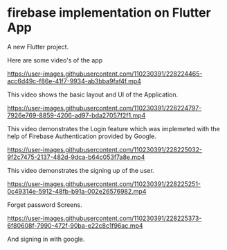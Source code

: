 # firebase implementation on Flutter App

A new Flutter project.

Here are some video's of the app

https://user-images.githubusercontent.com/110230391/228224465-acc6d49c-f86e-41f7-9934-ab3bba9faf4f.mp4

This video shows the basic layout and UI of the Application.



https://user-images.githubusercontent.com/110230391/228224797-7926e769-8859-4206-ad97-bda27057f2f1.mp4

This video demonstrates the Login feature which was implemeted with the help of Firebase Authentication provided by Google.





https://user-images.githubusercontent.com/110230391/228225032-9f2c7475-2137-482d-9dca-b64c053f7a8e.mp4

This video demonstrates the signing up of the user.




https://user-images.githubusercontent.com/110230391/228225251-0c49314e-5912-48fb-b91a-002e26576982.mp4

Forget password Screens. 



https://user-images.githubusercontent.com/110230391/228225373-6f80608f-7990-472f-90ba-e22c8c1f96ac.mp4

And signing in with google.
